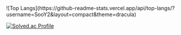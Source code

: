 

<!--
**SooY2/SooY2** is a ✨ _special_ ✨ repository because its `README.md` (this file) appears on your GitHub profile.

Here are some ideas to get you started:

- 🔭 I’m currently working on ...
- 🌱 I’m currently learning ...
- 👯 I’m looking to collaborate on ...
- 🤔 I’m looking for help with ...
- 💬 Ask me about ...
- 📫 How to reach me: ...
- 😄 Pronouns: ...
- ⚡ Fun fact: ...
-->


<!--
![SooY2's GitHub stats](https://github-readme-stats.vercel.app/api?username=SooY2&show_icons=true&theme=dracula)
-->

<div text-aline="center">![Top Langs](https://github-readme-stats.vercel.app/api/top-langs/?username=SooY2&layout=compact&theme=dracula)</div>

[![Solved.ac Profile](http://mazassumnida.wtf/api/generate_badge?boj=sooy)](https://solved.ac/sooy)

